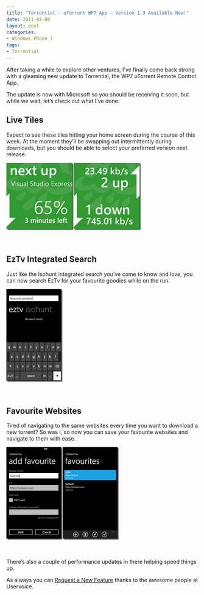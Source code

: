 ```yaml
---
title: "Torrential – uTorrent WP7 App – Version 1.3 Available Now!"
date: 2011-05-08
layout: post
categories:
- Windows Phone 7
tags:
- Torrential
---
```


<p>After taking a while to explore other ventures, I’ve finally come back strong with a gleaming new update to Torrential, the WP7 uTorrent Remote Control App.</p>  <p>The update is now with Microsoft so you should be receiving it soon, but while we wait, let’s check out what I’ve done:</p>  <h2>Live Tiles</h2>  <p>Expect to see these tiles hitting your home screen during the course of this week. At the moment they’ll be swapping out intermittently during downloads, but you should be able to select your preferred version next release.</p>  <p><a href="/wp-content/uploads/2011/05/nextupgreen1.png"><img style="background-image: none; border-bottom: 0px; border-left: 0px; margin: 0px; padding-left: 0px; padding-right: 0px; display: inline; border-top: 0px; border-right: 0px; padding-top: 0px" title="nextupgreen" border="0" alt="nextupgreen" src="/wp-content/uploads/2011/05/nextupgreen_thumb1.png" width="177" height="177" /></a><a href="/wp-content/uploads/2011/05/updowngreen1.png"><img style="background-image: none; border-bottom: 0px; border-left: 0px; padding-left: 0px; padding-right: 0px; display: inline; border-top: 0px; border-right: 0px; padding-top: 0px" title="updowngreen" border="0" alt="updowngreen" src="/wp-content/uploads/2011/05/updowngreen_thumb1.png" width="177" height="177" /></a></p>  <p>&#160;</p>  <h2>EzTv Integrated Search</h2>  <p>Just like the Isohunt integrated search you’ve come to know and love, you can now search EzTv for your favourite goodies while on the run.</p>  <p><a href="/wp-content/uploads/2011/05/favouritegoodies.png"><img style="background-image: none; border-bottom: 0px; border-left: 0px; padding-left: 0px; padding-right: 0px; display: inline; border-top: 0px; border-right: 0px; padding-top: 0px" title="favouritegoodies" border="0" alt="favouritegoodies" src="/wp-content/uploads/2011/05/favouritegoodies_thumb.png" width="148" height="244" /></a></p>  <p>&#160;</p>  <h2>Favourite Websites</h2>  <p>Tired of navigating to the same websites every time you want to download a new torrent? So was I, so now you can save your favourite websites and navigate to them with ease.</p>  <p><a href="/wp-content/uploads/2011/05/AddFavourite.png"><img style="background-image: none; border-bottom: 0px; border-left: 0px; margin: 0px; padding-left: 0px; padding-right: 0px; display: inline; border-top: 0px; border-right: 0px; padding-top: 0px" title="AddFavourite" border="0" alt="AddFavourite" src="/wp-content/uploads/2011/05/AddFavourite_thumb.png" width="148" height="244" /></a><a href="/wp-content/uploads/2011/05/Favourites.png"><img style="background-image: none; border-bottom: 0px; border-left: 0px; padding-left: 0px; padding-right: 0px; display: inline; border-top: 0px; border-right: 0px; padding-top: 0px" title="Favourites" border="0" alt="Favourites" src="/wp-content/uploads/2011/05/Favourites_thumb.png" width="148" height="244" /></a></p>  <p>&#160;</p>  <p>There’s also a couple of performance updates in there helping speed things up.</p>  <p>As always you can <a title="Request a New Feature" href="http://torrential.uservoice.com/forums/88381?lang=en&amp;referer=http://benjii.me/torrential/" target="_blank">Request a New Feature</a> thanks to the awesome people at Uservoice.</p>

